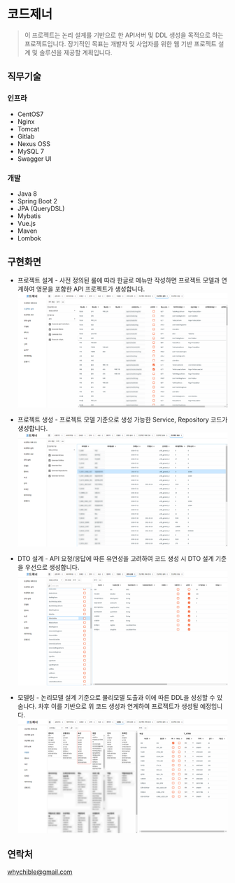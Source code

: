 # 코드제너
> 이 프로젝트는 논리 설계를 기반으로 한 API서버 및 DDL 생성을 목적으로 하는 프로젝트입니다.
> 장기적인 목표는 개발자 및 사업자를 위한 웹 기반 프로젝트 설계 및 솔루션을 제공할 계획입니다.

## 직무기술
### 인프라
- CentOS7
- Nginx
- Tomcat
- Gitlab
- Nexus OSS
- MySQL 7
- Swagger UI

### 개발
- Java 8
- Spring Boot 2
- JPA (QueryDSL)
- Mybatis
- Vue.js
- Maven
- Lombok

## 구현화면
- 프로젝트 설계 - 사전 정의된 룰에 따라 한글로 메뉴만 작성하면 프로젝트 모델과 연계하여 영문을 포함한 API 프로젝트가 생성합니다.
![프로젝트 설계](codegen/1.png)<br/>

- 프로젝트 생성 - 프로젝트 모델 기준으로 생성 가능한 Service, Repository 코드가 생성합니다.
![프로젝트 생성](codegen/2.png)<br/>

- DTO 설계 - API 요청/응답에 따른 유연성을 고려하여 코드 생성 시 DTO 설계 기준을 우선으로 생성합니다.
![DTO 설계](codegen/3.png)<br/>

- 모델링 - 논리모델 설계 기준으로 물리모델 도출과 이에 따른 DDL을 성성할 수 있숩나다. 차후 이를 기반으로 위 코드 생성과 연계하여 프로젝트가 생성될 예정입니다.
![모델링](codegen/4.png)<br/>

## 연락처
whychible@gmail.com
